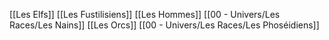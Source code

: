 [[Les Elfs]]
[[Les Fustilisiens]]
[[Les Hommes]]
[[00 - Univers/Les Races/Les Nains]]
[[Les Orcs]]
[[00 - Univers/Les Races/Les Phoséidiens]]
